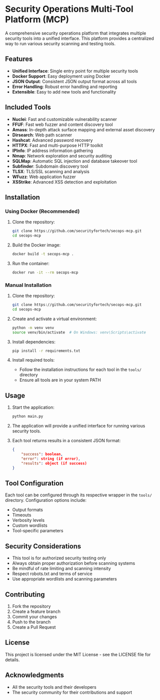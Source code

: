 # Security Operations Multi-Tool Platform (MCP)

A comprehensive security operations platform that integrates multiple security tools into a unified interface. This platform provides a centralized way to run various security scanning and testing tools.

## Features

- **Unified Interface**: Single entry point for multiple security tools
- **Docker Support**: Easy deployment using Docker
- **JSON Output**: Consistent JSON output format across all tools
- **Error Handling**: Robust error handling and reporting
- **Extensible**: Easy to add new tools and functionality

## Included Tools

- **Nuclei**: Fast and customizable vulnerability scanner
- **FFUF**: Fast web fuzzer and content discovery tool
- **Amass**: In-depth attack surface mapping and external asset discovery
- **Dirsearch**: Web path scanner
- **Hashcat**: Advanced password recovery
- **HTTPX**: Fast and multi-purpose HTTP toolkit
- **IPInfo**: IP address information gathering
- **Nmap**: Network exploration and security auditing
- **SQLMap**: Automatic SQL injection and database takeover tool
- **Subfinder**: Subdomain discovery tool
- **TLSX**: TLS/SSL scanning and analysis
- **WFuzz**: Web application fuzzer
- **XSStrike**: Advanced XSS detection and exploitation

## Installation

### Using Docker (Recommended)

1. Clone the repository:
   ```bash
   git clone https://github.com/securityfortech/secops-mcp.git
   cd secops-mcp
   ```

2. Build the Docker image:
   ```bash
   docker build -t secops-mcp .
   ```

3. Run the container:
   ```bash
   docker run -it --rm secops-mcp
   ```

### Manual Installation

1. Clone the repository:
   ```bash
   git clone https://github.com/securityfortech/secops-mcp.git
   cd secops-mcp
   ```

2. Create and activate a virtual environment:
   ```bash
   python -m venv venv
   source venv/bin/activate  # On Windows: venv\Scripts\activate
   ```

3. Install dependencies:
   ```bash
   pip install -r requirements.txt
   ```

4. Install required tools:
   - Follow the installation instructions for each tool in the `tools/` directory
   - Ensure all tools are in your system PATH

## Usage

1. Start the application:
   ```bash
   python main.py
   ```

2. The application will provide a unified interface for running various security tools.

3. Each tool returns results in a consistent JSON format:
   ```json
   {
       "success": boolean,
       "error": string (if error),
       "results": object (if success)
   }
   ```

## Tool Configuration

Each tool can be configured through its respective wrapper in the `tools/` directory. Configuration options include:

- Output formats
- Timeouts
- Verbosity levels
- Custom wordlists
- Tool-specific parameters

## Security Considerations

- This tool is for authorized security testing only
- Always obtain proper authorization before scanning systems
- Be mindful of rate limiting and scanning intensity
- Respect robots.txt and terms of service
- Use appropriate wordlists and scanning parameters

## Contributing

1. Fork the repository
2. Create a feature branch
3. Commit your changes
4. Push to the branch
5. Create a Pull Request

## License

This project is licensed under the MIT License - see the LICENSE file for details.

## Acknowledgments

- All the security tools and their developers
- The security community for their contributions and support
